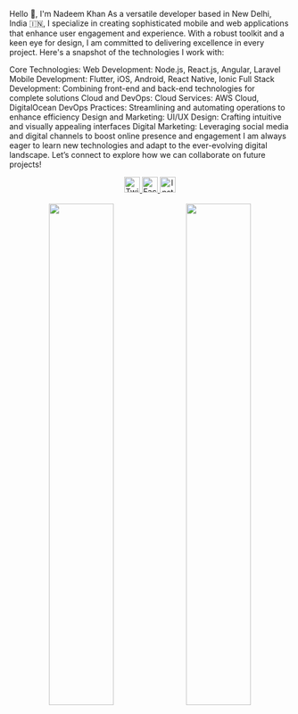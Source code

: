 Hello 👋, I'm Nadeem Khan
As a versatile developer based in New Delhi, India 🇮🇳, I specialize in creating sophisticated mobile and web applications that enhance user engagement and experience. With a robust toolkit and a keen eye for design, I am committed to delivering excellence in every project. Here's a snapshot of the technologies I work with:

Core Technologies:
Web Development: Node.js, React.js, Angular, Laravel
Mobile Development: Flutter, iOS, Android, React Native, Ionic
Full Stack Development: Combining front-end and back-end technologies for complete solutions
Cloud and DevOps:
Cloud Services: AWS Cloud, DigitalOcean
DevOps Practices: Streamlining and automating operations to enhance efficiency
Design and Marketing:
UI/UX Design: Crafting intuitive and visually appealing interfaces
Digital Marketing: Leveraging social media and digital channels to boost online presence and engagement
I am always eager to learn new technologies and adapt to the ever-evolving digital landscape. Let’s connect to explore how we can collaborate on future projects!

<div align="center">
  <!-- Social Icons -->
  <a href="https://twitter.com/nadeemkhan7" target="_blank">
    <img src="https://img.icons8.com/fluent/48/000000/twitter.png" alt="Twitter: nadeemkhan7" height="28" width="28" />
  </a>
  <a href="https://fb.com/nadeemkhan786" target="_blank">
    <img src="https://img.icons8.com/fluent/48/000000/facebook-new.png" alt="Facebook: nadeemkhan786" height="28" width="28" />
  </a>
  <a href="https://instagram.com/nadeemkhan7" target="_blank">
    <img src="https://img.icons8.com/fluent/48/000000/instagram-new.png" alt="Instagram: nadeemkhan7" height="28" width="28" />
  </a>
</div>
<br />
<div align="center">
  <img src="https://github-readme-stats.vercel.app/api?username=nadeemkhan&show_icons=true&theme=dracula&hide_border=true&include_all_commits=true&count_private=true" width="48%" />
  <img src="https://github-readme-streak-stats.herokuapp.com/?user=nadeemkhan&theme=dracula&hide_border=true&date_format=j M[ Y]&ring=DDAA00&fire=DD2727&sideLabels=DD2727&currStreakLabel=FFFFFF" width="48%" />
</div>
